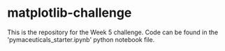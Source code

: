 # matplotlib-challenge

This is the repository for the Week 5 challenge. Code can be found in the 'pymaceuticals_starter.ipynb' python notebook file.
